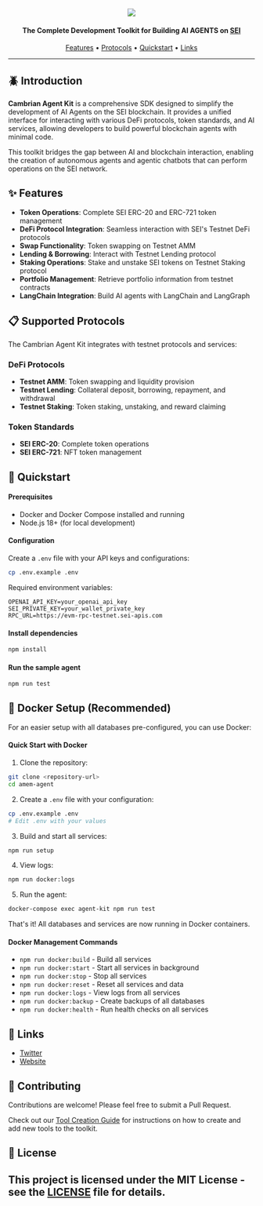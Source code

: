 <div align="center">
  <br>
  <img src="assets/CAMBRIAN_DESIGN_4-52 (2).jpg">
  <br>
</div>

<h4 align="center">The Complete Development Toolkit for Building AI AGENTS on <a href="https://www.sei.io/" target="_blank">SEI</a> </h4>

<p align="center">
  <a href="#-features">Features</a> •
  <a href="#-supported-protocols">Protocols</a> •
  <a href="#-quickstart">Quickstart</a> •
  <a href="#-links">Links</a>
</p>

<hr>

## 🪲 Introduction

**Cambrian Agent Kit** is a comprehensive SDK designed to simplify the development of AI Agents on the SEI blockchain. It provides a unified interface for interacting with various DeFi protocols, token standards, and AI services, allowing developers to build powerful blockchain agents with minimal code.

This toolkit bridges the gap between AI and blockchain interaction, enabling the creation of autonomous agents and agentic chatbots that can perform operations on the SEI network.

## ✨ Features

- **Token Operations**: Complete SEI ERC-20 and ERC-721 token management
- **DeFi Protocol Integration**: Seamless interaction with SEI's Testnet DeFi protocols
- **Swap Functionality**: Token swapping on Testnet AMM
- **Lending & Borrowing**: Interact with Testnet Lending protocol
- **Staking Operations**: Stake and unstake SEI tokens on Testnet Staking protocol
- **Portfolio Management**: Retrieve portfolio information from testnet contracts
- **LangChain Integration**: Build AI agents with LangChain and LangGraph

## 📋 Supported Protocols

The Cambrian Agent Kit integrates with testnet protocols and services:

### DeFi Protocols
- **Testnet AMM**: Token swapping and liquidity provision
- **Testnet Lending**: Collateral deposit, borrowing, repayment, and withdrawal
- **Testnet Staking**: Token staking, unstaking, and reward claiming

### Token Standards
- **SEI ERC-20**: Complete token operations
- **SEI ERC-721**: NFT token management

## 🔧 Quickstart

#### Prerequisites

- Docker and Docker Compose installed and running
- Node.js 18+ (for local development)

#### Configuration

Create a `.env` file with your API keys and configurations:

```bash
cp .env.example .env
```

Required environment variables:
```
OPENAI_API_KEY=your_openai_api_key
SEI_PRIVATE_KEY=your_wallet_private_key
RPC_URL=https://evm-rpc-testnet.sei-apis.com
```

#### Install dependencies

```bash
npm install
```

#### Run the sample agent

```bash
npm run test
```

## 🐳 Docker Setup (Recommended)

For an easier setup with all databases pre-configured, you can use Docker:

#### Quick Start with Docker

1. Clone the repository:
```bash
git clone <repository-url>
cd amem-agent
```

2. Create a `.env` file with your configuration:
```bash
cp .env.example .env
# Edit .env with your values
```

3. Build and start all services:
```bash
npm run setup
```

4. View logs:
```bash
npm run docker:logs
```

5. Run the agent:
```bash
docker-compose exec agent-kit npm run test
```

That's it! All databases and services are now running in Docker containers.

#### Docker Management Commands

- `npm run docker:build` - Build all services
- `npm run docker:start` - Start all services in background
- `npm run docker:stop` - Stop all services
- `npm run docker:reset` - Reset all services and data
- `npm run docker:logs` - View logs from all services
- `npm run docker:backup` - Create backups of all databases
- `npm run docker:health` - Run health checks on all services

## 🔗 Links

- [Twitter](https://x.com/cambrian_ai)
- [Website](https://cambrian.wtf)

## 🤝 Contributing

Contributions are welcome! Please feel free to submit a Pull Request.

Check out our [Tool Creation Guide](CreateTool.md) for instructions on how to create and add new tools to the toolkit.

## 📄 License

This project is licensed under the MIT License - see the [LICENSE](LICENSE) file for details.
---
